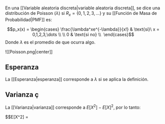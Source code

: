  \
En una [[Variable aleatoria discreta|variable aleatoria discreta]], se dice una distribución de Poisson ($\lambda$) si $R_x=\lbrace 0,1,2,3,\dots\rbrace$ y su [[Función de Masa de Probabilidad|PMF]] es: 

$$p_x(x) = \begin{cases}
\frac{\lambda^xe^{-\lambda}}{x!} & \text{si}\ x = 0,1,2,3,\dots \\ \\
0 & \text{si no} \\ 
\end{cases}$$ 
Donde $\lambda$ es el promedio de que ocurra algo. 

![[Poisson.png|center]]
## Esperanza 

La [[Esperanza|esperanza]] corresponde a $\lambda$ si se aplica la definición. 

## Varianza ç

La [[Varianza|varianza]] corresponde a $E[X^2]-E[X]^2$, por lo tanto: 

$$E[X^2] = 